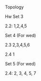 Topology

Hw Set 3

2.2: 1,2,4,5

Set 4 (For wed)

2.3 2,3,4,5,6

2.4 1

Set 5 (For wed)

2.4: 2, 3, 4, 5, 7
